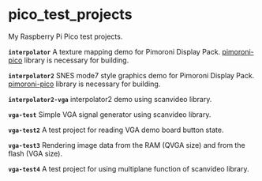 # pico_test_projects

My Raspberry Pi Pico test projects.

**`interpolator`** A texture mapping demo for Pimoroni Display Pack. [pimoroni-pico](https://github.com/pimoroni/pimoroni-pico) library is necessary for building.

**`interpolator2`** SNES mode7 style graphics demo for Pimoroni Display Pack. [pimoroni-pico](https://github.com/pimoroni/pimoroni-pico) library is necessary for building.

**`interpolator2-vga`** interpolator2 demo using scanvideo library.

**`vga-test`** Simple VGA signal generator using scanvideo library. 

**`vga-test2`** A test project for reading VGA demo board button state. 

**`vga-test3`** Rendering image data from the RAM (QVGA size) and from the flash (VGA size). 

**`vga-test4`** A test project for using multiplane function of scanvideo library.
